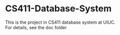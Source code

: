 # CS411-Database-System
This is the project in CS411 database system at UIUC.  
For details, see the doc folder
